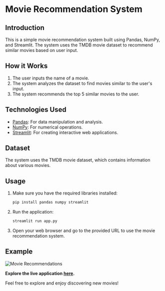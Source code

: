 # Movie Recommendation System

## Introduction

This is a simple movie recommendation system built using Pandas, NumPy, and Streamlit. The system uses the TMDB movie dataset to recommend similar movies based on user input.

## How it Works

1. The user inputs the name of a movie.
2. The system analyzes the dataset to find movies similar to the user's input.
3. The system recommends the top 5 similar movies to the user.

## Technologies Used

- [Pandas](https://pandas.pydata.org/): For data manipulation and analysis.
- [NumPy](https://numpy.org/): For numerical operations.
- [Streamlit](https://streamlit.io/): For creating interactive web applications.

## Dataset

The system uses the TMDB movie dataset, which contains information about various movies.

## Usage

1. Make sure you have the required libraries installed:

    ```bash
    pip install pandas numpy streamlit
    ```

2. Run the application:

    ```bash
    streamlit run app.py
    ```

3. Open your web browser and go to the provided URL to use the movie recommendation system.

## Example
![Movie Recommendations](https://github.com/aryangusain/movie-recommendation-system/assets/97178343/5c5c0cf6-34d6-43d3-8a73-6b3112390e8c)

**Explore the live application [here](https://movie-recommendation-system-miw6ddhzfcre5jszacpccb.streamlit.app/).**

Feel free to explore and enjoy discovering new movies!
